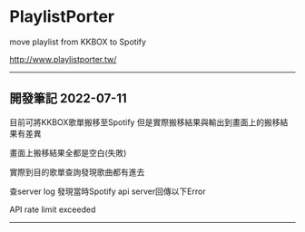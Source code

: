 # PlaylistPorter
move playlist from KKBOX to Spotify

http://www.playlistporter.tw/

---
開發筆記 2022-07-11
---
目前可將KKBOX歌單搬移至Spotify
但是實際搬移結果與輸出到畫面上的搬移結果有差異

畫面上搬移結果全都是空白(失敗)

實際到目的歌單查詢發現歌曲都有進去

查server log 發現當時Spotify api server回傳以下Error

API rate limit exceeded

---
